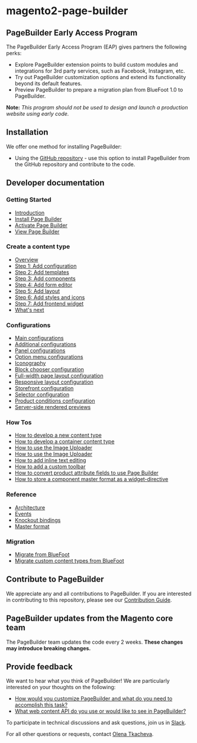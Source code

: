 # magento2-page-builder

<!-- {% raw %} -->

## PageBuilder Early Access Program

The PageBuilder Early Access Program (EAP) gives partners the following perks:

* Explore PageBuilder extension points to build custom modules and integrations for 3rd party services, such as Facebook, Instagram, etc.
* Try out PageBuilder customization options and extend its functionality beyond its default features.
* Preview PageBuilder to prepare a migration plan from BlueFoot 1.0 to PageBuilder.

**Note:**
*This program should not be used to design and launch a production website using early code.*

## Installation

We offer one method for installing PageBuilder:

* Using the [GitHub repository] - use this option to install PageBuilder from the GitHub repository and contribute to the code.

[GitHub repository]: docs/install-pagebuilder.md

<!-- {% comment %} -->

## Developer documentation

### Getting Started

* [Introduction](docs/getting-started/introduction.md)
* [Install Page Builder](docs/getting-started/install-pagebuilder.md)
* [Activate Page Builder](docs/getting-started/activate-pagebuilder.md)
* [View Page Builder](docs/getting-started/view-pagebuilder.md)

### Create a content type

* [Overview](docs/create-basic-content-type/overview.md)
* [Step 1: Add configuration](docs/create-basic-content-type/step-1-add-configuration.md)
* [Step 2: Add templates](docs/create-basic-content-type/step-2-add-templates.md)
* [Step 3: Add components](docs/create-basic-content-type/step-3-add-components.md)
* [Step 4: Add form editor](docs/create-basic-content-type/step-4-add-form-editor.md)
* [Step 5: Add layout](docs/create-basic-content-type/step-5-add-layout.md)
* [Step 6: Add styles and icons](docs/create-basic-content-type/step-6-add-styles-icons.md)
* [Step 7: Add frontend widget](docs/create-basic-content-type/step-7-add-frontend-widget.md)
* [What's next](docs/create-basic-content-type/whats-next.md)

### Configurations

* [Main configurations](docs/configurations/content-type-configuration.md)
* [Additional configurations](docs/configurations/additional-configurations.md)
* [Panel configurations](docs/configurations/panel-configurations.md)
* [Option menu configurations](docs/configurations/option-menu-configurations.md)
* [Iconography](docs/configurations/iconography.md)
* [Block chooser configuration](docs/configurations/block-chooser-configuration.md)
* [Full-width page layout configuration](docs/configurations/full-width-page-layout-configuration.md)
* [Responsive layout configuration](docs/configurations/responsive-layout-configuration.md)
* [Storefront configuration](docs/configurations/storefront-configuration.md)
* [Selector configuration](docs/configurations/selector-configuration.md)
* [Product conditions configuration](docs/configurations/product-conditions-configuration.md)
* [Server-side rendered previews](docs/configurations/server-side-rendered-previews.md)

### How Tos

* [How to develop a new content type](docs/how-to/how-to-develop-new-content-type.md)
* [How to develop a container content type](docs/how-to/how-to-develop-container-content-type.md)
* [How to use the Image Uploader](docs/how-to/how-to-use-image-uploader.md)
* [How to use the Image Uploader](docs/how-to/how-to-use-image-uploader.md)
* [How to add inline text editing](docs/how-to/how-to-add-inline-text-editing.md)
* [How to add a custom toolbar](docs/how-to/how-to-add-custom-toolbar.md)
* [How to convert product attribute fields to use Page Builder](docs/how-to/how-to-convert-product-attributes-to-use-pagebuilder.md)
* [How to store a component master format as a widget-directive](docs/how-to/how-to-store-master-format-as-widget-directive.md)

### Reference

* [Architecture](docs/reference/architecture.md)
* [Events](docs/reference/events.md)
* [Knockout bindings](docs/reference/knockout-bindings.md)
* [Master format](docs/reference/master-format.md)

### Migration

* [Migrate from BlueFoot](docs/migration/migrate-from-bluefoot.md)
* [Migrate custom content types from BlueFoot](docs/migration/migrate-custom-content-types-from-bluefoot.md)
  
<!-- {% endcomment %} -->

## Contribute to PageBuilder

We appreciate any and all contributions to PageBuilder. If you are interested in contributing to this repository, please see our [Contribution Guide].

[Contribution Guide]: CONTRIBUTING.md

## PageBuilder updates from the Magento core team

The PageBuilder team updates the code every 2 weeks.
**These changes may introduce breaking changes.**

## Provide feedback

We want to hear what you think of PageBuilder!
We are particularly interested on your thoughts on the following:

* [How would you customize PageBuilder and what do you need to accomplish this task?](https://github.com/magento/magento2-page-builder/issues/57)
* [What web content API do you use or would like to see in PageBuilder?](https://github.com/magento/magento2-page-builder/issues/58)

To participate in technical discussions and ask questions, join us in [Slack].

For all other questions or requests, contact [Olena Tkacheva].

[Slack]: https://magentocommeng.slack.com/
[Olena Tkacheva]: https://magentocommeng.slack.com/messages/@UAFV915FB

<!-- {% endraw %} -->
